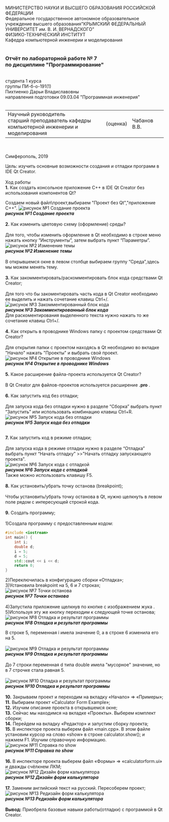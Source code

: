 МИНИСТЕРСТВО НАУКИ  И ВЫСШЕГО ОБРАЗОВАНИЯ РОССИЙСКОЙ ФЕДЕРАЦИИ  
Федеральное государственное автономное образовательное учреждение высшего образования"КРЫМСКИЙ ФЕДЕРАЛЬНЫЙ УНИВЕРСИТЕТ им. В. И. ВЕРНАДСКОГО"  
ФИЗИКО-ТЕХНИЧЕСКИЙ ИНСТИТУТ  
Кафедра компьютерной инженерии и моделирования
<br/><br/>

### Отчёт по лабораторной работе № 7<br/> по дисциплине "Программирование"
<br/>
студента 1 курса
<br/>
группы ПИ-б-о-191(1)
<br/>
Пихтиенко Дарьи Владиславовны
<br/>
направления подготовки 09.03.04 "Программная инженерия"  
<br/><br/>


<table>

<tr><td>Научный руководитель<br/> старший преподаватель кафедры<br/> компьютерной инженерии и моделирования</td>

<td>(оценка)</td>

<td>Чабанов В.В.</td>

</tr>

</table>

<br/><br/>
Симферополь, 2019

Цель: изучить основные возможности создания и отладки программ в IDE Qt Creator.
<br/><br/>
Ход работы
<br/>**1.** Как создать консольное приложение С++ в IDE Qt Creator без использования компонентов Qt?    
 
  Создаем новый файл\проект,выбираем "Проект без Qt","приложение С++".
 ![рисунок №1 Создание проекта](puc1.jpg)<br/> ***рисунок №1 Создание проекта***
 <br/><br/>
 **2.** Как изменить цветовую схему (оформление) среды?<br/><br/>
 Для того, чтобы изменить оформление в Qt необходимо в строке меню нажать кнопку “Инструменты”, затем выбрать пункт “Параметры”.
 ![рисунок №2 Изменение темы](puc2.jpg)</br>***рисунок №2 Изменение темы***<br/><br/>
 В открывшемся окне в левом столбце выбираем группу “Среда”,здесь мы можем менять тему.<br/><br/>
 **3.** Как закомментировать/раскомментировать блок кода средствами  Qt Creator;<br/><br/>
Для того что бы закоментировать часть кода в  Qt Creator необходимо ее выделить и нажать сочетание клавиш Ctrl+/.<br/>
 ![рисунок №3 Закомментированный блок кода](puc3.jpg)</br>***рисунок №3 Закомментированный блок кода***<br/>
 Для раскоментирования выделенного текста нужно нажать то же сочетание клавиш Ctrl+/.<br/><br/>
 **4.** Как открыть в проводнике Windows папку с проектом средствами Qt Creator?<br/><br/>
 Для открытия папки с проектом находясь в Qt необходимо во вкладке "Начало" нажать "Проекты" и выбрать свой проект.
![рисунок №4 Открытие в проводнике Windows ](puc4.jpg)</br>***рисунок №4 Открытие в проводнике Windows***<br/><br/>
 **5.** Какое расширение файла-проекта используется Qt Creator?<br/><br/>
 В Qt Creator для файлов-проектов используется расширение **.pro** .<br/><br/>
 **6.** Как запустить код без отладки;<br/><br/>
 Для запуска кодa без отладки нужно в разделе “Сборка” выбрать пункт “Запустить” или использовать комбинацию клавиш Ctrl+R.<br/>
 ![рисунок №5 Запуск кода без отладки](puc5.jpg)</br>***рисунок №5 Запуск кода без отладки***<br/><br/>

 
 **7.** Как запустить код в режиме отладки;<br/><br/>
 Для запуска кодa в режиме отладки нужно в разделе “Отладка” выбрать пункт “Начать отладку” >>"Начать отладку запускающего проекта".<br/>
 ![рисунок №6 Запуск кода с отладкой](puc6.jpg)</br>***рисунок №6 Запуск кода с отладкой***<br/>
 Также можно использовать клавишу F5.
<br/><br/>
**8.** Как установить/убрать точку останова (breakpoint);<br/><br/>
Чтобы установить/убрать точку останова в Qt, нужно щелкнуть в левом поле рядом с интересующей строкой кода.<br/><br/>
**9.** Создать программу;<br/><br/>
1)Создала программу с предоставленным кодом:<br/>
```C++
#include <iostream>
int main() {
    int i;
    double d;
    i = 5;
    d = 5;
    std::cout << i << d;
    return 0;
}
```
2)Переключилась в конфигурацию сборки «Отладка»;<br/>
3)Установила breakpoint на 5, 6 и 7 строках;<br/>
![рисунок №7 Точки останова](puc7.jpg)</br>***рисунок №7 Точки останова***<br/><br/>
4)Запустила приложение щелкнув по кнопке с изображением жука . <br/>
5)Используя эту же кнопку переходим к следующей точке останова;<br/>
![рисунок №8 Отладка и результат программы](puc8.jpg)</br>***рисунок №8 Отладка и результат программы***<br/>

 В строке 5, переменная i имела значение 0, а в строке 6 изменила его на 5.<br/><br/>
 ![рисунок №9 Отладка и результат программы](puc9.jpg)</br>***рисунок №9 Отладка и результат программы***<br/><br/>
 До 7 строки переменная d типа double имела "мусорное" значение, но в 7 строчке стала равная 5.<br/><br/>
 ![рисунок №10 Отладка и результат программы](puc10.jpg)</br>***рисунок №10 Отладка и результат программы***<br/><br/>
 **10.** Закрываем проект и переходим на вкладку «Начало» => «Примеры»;<br/>
 **11.** Выбираем проект «Calculator Form Example»;<br/>
 **12.** Изучим описание проекта в открывшемся окне;<br/>
 **13.** Сейчас мы находимся на вкладке «Проекты». Выберем комплект сборки;<br/>
 **14.** Перейдем на вкладку «Редактор» и запустим сборку проекта;<br/>
 **15.** В инспекторе проекта выберем файл «main.cpp». В этом файле установим курсор на слово «show» в строке calculator.show(); и нажмем F1. Изучим справочную информацию.<br/>
![рисунок №11 Справка по show ](puc11.jpg)</br>***рисунок №11 Справка по show***<br/><br/>
 **16.** В инспекторе проекта выберем файл «Формы» => «calculatorform.ui» и дважды счёлкнем ЛКМ;<br/>
 ![рисунок №12 Дизайн форм калькулятора ](puc12.jpg)</br>***рисунок №12 Дизайн форм калькулятора*** <br/><br/>
 **17.** Заменим английский текст на русский. Пересоберем проект;<br/>
 ![рисунок №13 Редизайн форм калькулятора ](puc13.jpg)</br>***рисунок №13 Редизайн форм калькулятора*** 
<br/><br/>
 **Вывод:** Приобрела базовые навыки работы(отладки) с программой в Qt Creator.
 
